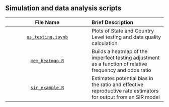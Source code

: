 ## Simulation and data analysis scripts

| <img height=0 width=1000> File Name <img height=0 width=1000> | <img height=0 width=1000> Brief Description <img height=0 width=1000> |
|:-----------------------------:|:-----------------------------------------------------------------------|
| [`us_testing.ipynb`](https://github.com/wdempsey/covid-umich/new/master/methods/us_testing.ipynb) | Plots of State and Country Level testing and data quality calculation|
| [`mem_heatmap.R`](https://github.com/wdempsey/sense2stop-lvm/blob/master/methods/mem_heatmap.R) | Builds a heatmap of the imperfect testing adjustment as a function of relative frequency and odds ratio |
| [`sir_example.R`](https://github.com/wdempsey/sense2stop-lvm/blob/master/methods/sir_example.R) | Estimates potential bias in the ratio and effective reproductive rate estimators for output from an SIR model  |

